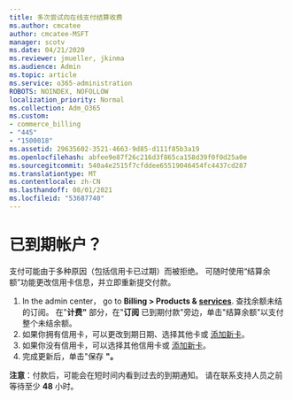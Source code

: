 ```yaml
---
title: 多次尝试向在线支付结算收费
ms.author: cmcatee
author: cmcatee-MSFT
manager: scotv
ms.date: 04/21/2020
ms.reviewer: jmueller, jkinma
ms.audience: Admin
ms.topic: article
ms.service: o365-administration
ROBOTS: NOINDEX, NOFOLLOW
localization_priority: Normal
ms.collection: Adm_O365
ms.custom:
- commerce_billing
- "445"
- "1500018"
ms.assetid: 29635602-3521-4663-9d85-d111f85b3a19
ms.openlocfilehash: abfee9e87f26c216d3f865ca158d39f0f0d25a0e
ms.sourcegitcommit: 540a4e2515f7cfddee65519046454fc4437cd287
ms.translationtype: MT
ms.contentlocale: zh-CN
ms.lasthandoff: 08/01/2021
ms.locfileid: "53687740"
---
```

# <a name="past-due-account"></a>已到期帐户？

支付可能由于多种原因（包括信用卡已过期）而被拒绝。 可随时使用“结算余额”功能更改信用卡信息，并立即重新提交付款。

1. In the admin center， go to **Billing > Products & [services](https://go.microsoft.com/fwlink/p/?linkid=842054)**.
查找余额未结的订阅。 在"**计费"** 部分，在"**订阅** 已到期付款"旁边，单击"结算余额"以支付整个未结余额。
2. 如果你拥有信用卡，可以更改到期日期、选择其他卡或 [添加新卡](/microsoft-365/commerce/billing-and-payments/manage-payment-methods)。
3. 如果你没有信用卡，可以选择其他信用卡或 [添加新卡](/microsoft-365/commerce/billing-and-payments/manage-payment-methods)。
4. 完成更新后，单击"保存 **"。**

**注意**：付款后，可能会在短时间内看到过去的到期通知。 请在联系支持人员之前等待至少 **48** 小时。
